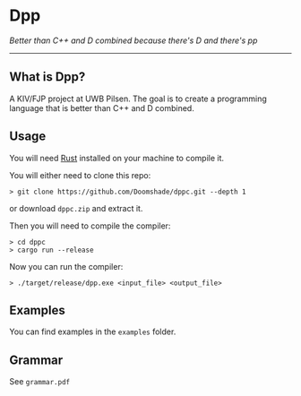 # Dpp

_Better than C++ and D combined because there's D and there's pp_

---

## What is Dpp?

A KIV/FJP project at UWB Pilsen. The goal is to create a programming language that is better than C++ and D combined.

## Usage

You will need [Rust](https://www.rust-lang.org/) installed on your machine to compile it.

You will either need to clone this repo:

```shell
> git clone https://github.com/Doomshade/dppc.git --depth 1
```

or download `dppc.zip` and extract it.

Then you will need to compile the compiler:

```shell
> cd dppc
> cargo run --release
``` 

Now you can run the compiler:

```shell
> ./target/release/dpp.exe <input_file> <output_file>
```

[//]: # (Or just download the executable)

## Examples

You can find examples in the `examples` folder.

## Grammar

See `grammar.pdf`
